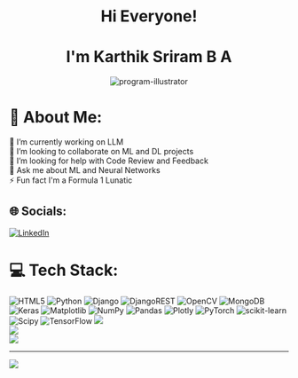 <h1 align="center">Hi Everyone!</h1>

<h1 align="center">I'm Karthik Sriram B A</h1>

<div align="center">
<img src="https://img.freepik.com/free-vector/online-games-addiction-concept-illustration_114360-2014.jpg?w=740&t=st=1712297058~exp=1712297658~hmac=70a71f2d5c82cf4e075326de3a1f4b8813f8cd72dc9c8802f5ce6ce503470d49" alt='program-illustrator'>
</div>


# 💫 About Me:
🔭 I’m currently working on LLM<br>👯 I’m looking to collaborate on ML and DL projects<br>🤝 I’m looking for help with Code Review and Feedback<br>💬 Ask me about ML and Neural Networks<br>⚡ Fun fact I'm a Formula 1 Lunatic


## 🌐 Socials:
[![LinkedIn](https://img.shields.io/badge/LinkedIn-%230077B5.svg?logo=linkedin&logoColor=white)](https://linkedin.com/in/https://www.linkedin.com/in/karthik-sriram-76b2bb264/) 

# 💻 Tech Stack:
![HTML5](https://img.shields.io/badge/html5-%23E34F26.svg?style=for-the-badge&logo=html5&logoColor=white) ![Python](https://img.shields.io/badge/python-3670A0?style=for-the-badge&logo=python&logoColor=ffdd54) ![Django](https://img.shields.io/badge/django-%23092E20.svg?style=for-the-badge&logo=django&logoColor=white) ![DjangoREST](https://img.shields.io/badge/DJANGO-REST-ff1709?style=for-the-badge&logo=django&logoColor=white&color=ff1709&labelColor=gray) ![OpenCV](https://img.shields.io/badge/opencv-%23white.svg?style=for-the-badge&logo=opencv&logoColor=white) ![MongoDB](https://img.shields.io/badge/MongoDB-%234ea94b.svg?style=for-the-badge&logo=mongodb&logoColor=white)![Keras](https://img.shields.io/badge/Keras-%23D00000.svg?style=for-the-badge&logo=Keras&logoColor=white) ![Matplotlib](https://img.shields.io/badge/Matplotlib-%23ffffff.svg?style=for-the-badge&logo=Matplotlib&logoColor=black) ![NumPy](https://img.shields.io/badge/numpy-%23013243.svg?style=for-the-badge&logo=numpy&logoColor=white) ![Pandas](https://img.shields.io/badge/pandas-%23150458.svg?style=for-the-badge&logo=pandas&logoColor=white) ![Plotly](https://img.shields.io/badge/Plotly-%233F4F75.svg?style=for-the-badge&logo=plotly&logoColor=white) ![PyTorch](https://img.shields.io/badge/PyTorch-%23EE4C2C.svg?style=for-the-badge&logo=PyTorch&logoColor=white) ![scikit-learn](https://img.shields.io/badge/scikit--learn-%23F7931E.svg?style=for-the-badge&logo=scikit-learn&logoColor=white) ![Scipy](https://img.shields.io/badge/SciPy-%230C55A5.svg?style=for-the-badge&logo=scipy&logoColor=%white) ![TensorFlow](https://img.shields.io/badge/TensorFlow-%23FF6F00.svg?style=for-the-badge&logo=TensorFlow&logoColor=white) 
![](https://github-readme-stats.vercel.app/api?username=karthik-sriram-5503&theme=dark&hide_border=false&include_all_commits=false&count_private=false)<br/>
![](https://github-readme-streak-stats.herokuapp.com/?user=karthik-sriram-5503&theme=dark&hide_border=false)<br/>
![](https://github-readme-stats.vercel.app/api/top-langs/?username=karthik-sriram-5503&theme=dark&hide_border=false&include_all_commits=false&count_private=false&layout=compact)

---
[![](https://visitcount.itsvg.in/api?id=karthik-sriram-5503&icon=0&color=0)](https://visitcount.itsvg.in)


